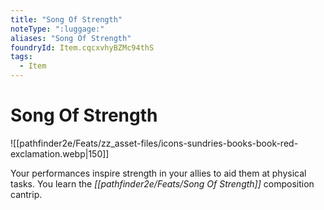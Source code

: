 ```yaml
---
title: "Song Of Strength"
noteType: ":luggage:"
aliases: "Song Of Strength"
foundryId: Item.cqcxvhyBZMc94thS
tags:
  - Item
---
```


# Song Of Strength
![[pathfinder2e/Feats/zz_asset-files/icons-sundries-books-book-red-exclamation.webp|150]]

Your performances inspire strength in your allies to aid them at physical tasks. You learn the _[[pathfinder2e/Feats/Song Of Strength]]_ composition cantrip.
